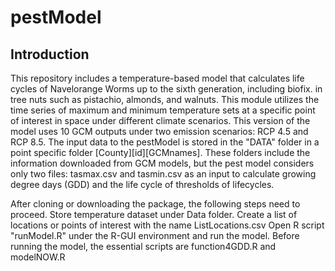 # pestModel
## Introduction
This repository includes a temperature-based model that calculates life cycles of Navelorange Worms up to the sixth generation, including biofix. in tree nuts such as pistachio, almonds, and walnuts. This module utilizes the time series of maximum and minimum temperature sets at a specific point of interest in space under different climate scenarios. This version of the model uses 10 GCM outputs under two emission scenarios: RCP 4.5 and RCP 8.5. 
The input data to the pestModel is stored in the "DATA" folder in a point specific folder [County][id][GCMnames]. These folders include the information downloaded from GCM models, but the pest model considers only two files: tasmax.csv and tasmin.csv as an input to calculate growing degree days (GDD) and the life cycle of thresholds of lifecycles. 

After cloning or downloading the package, the following steps need to proceed.
Store temperature dataset under Data folder.
Create a list of locations or points of interest with the name ListLocations.csv
Open R script "runModel.R" under the R-GUI environment and run the model. 
Before running the model, the essential scripts are function4GDD.R and modelNOW.R





